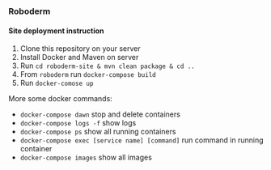 ### Roboderm

#### Site deployment instruction

1. Clone this repository on your server
2. Install Docker and Maven on server
3. Run `cd roboderm-site & mvn clean package & cd ..`
3. From `roboderm` run `docker-compose build`
4. Run `docker-comose up`

More some docker commands:
* `docker-compose dawn` stop and delete containers
* `docker-compose logs -f` show logs
* `docker-compose ps` show all running containers
* `docker-compose exec [service name] [command]` run command in running container
* `docker-compose images` show all images